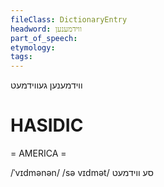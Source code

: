 ```yaml
---
fileClass: DictionaryEntry
headword: ווידמענען
part_of_speech: 
etymology: 
tags: 
---
```

ווידמענען
געווידמעט

HASIDIC
=======
= AMERICA = 

/ˈvɪdmənən/
/sə vɪdmət/ סע ווידמעט